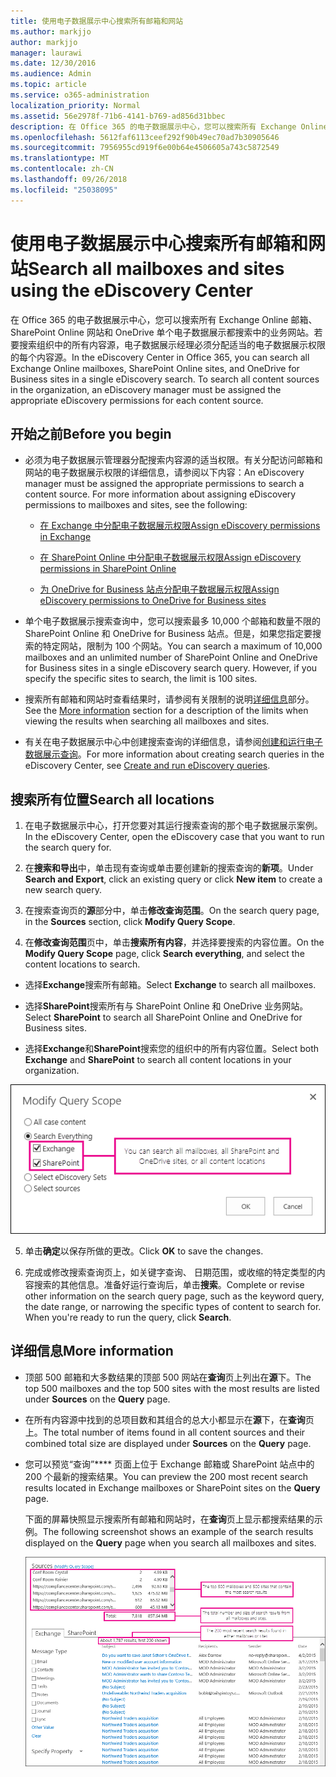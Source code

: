 ```yaml
---
title: 使用电子数据展示中心搜索所有邮箱和网站
ms.author: markjjo
author: markjjo
manager: laurawi
ms.date: 12/30/2016
ms.audience: Admin
ms.topic: article
ms.service: o365-administration
localization_priority: Normal
ms.assetid: 56e2978f-71b6-4141-b769-ad856d31bbec
description: 在 Office 365 的电子数据展示中心，您可以搜索所有 Exchange Online 邮箱、 SharePoint Online 网站和 OneDrive 单个电子数据展示都搜索中的业务网站。若要搜索组织中的所有内容源，电子数据展示经理必须分配适当的电子数据展示权限的每个内容源。
ms.openlocfilehash: 5612faf6113ceef292f90b49ec70ad7b30905646
ms.sourcegitcommit: 7956955cd919f6e00b64e4506605a743c5872549
ms.translationtype: MT
ms.contentlocale: zh-CN
ms.lasthandoff: 09/26/2018
ms.locfileid: "25038095"
---
```

# <a name="search-all-mailboxes-and-sites-using-the-ediscovery-center"></a><span data-ttu-id="17c92-104">使用电子数据展示中心搜索所有邮箱和网站</span><span class="sxs-lookup"><span data-stu-id="17c92-104">Search all mailboxes and sites using the eDiscovery Center</span></span>

<span data-ttu-id="17c92-p102">在 Office 365 的电子数据展示中心，您可以搜索所有 Exchange Online 邮箱、 SharePoint Online 网站和 OneDrive 单个电子数据展示都搜索中的业务网站。若要搜索组织中的所有内容源，电子数据展示经理必须分配适当的电子数据展示权限的每个内容源。</span><span class="sxs-lookup"><span data-stu-id="17c92-p102">In the eDiscovery Center in Office 365, you can search all Exchange Online mailboxes, SharePoint Online sites, and OneDrive for Business sites in a single eDiscovery search. To search all content sources in the organization, an eDiscovery manager must be assigned the appropriate eDiscovery permissions for each content source.</span></span> 
  
## <a name="before-you-begin"></a><span data-ttu-id="17c92-107">开始之前</span><span class="sxs-lookup"><span data-stu-id="17c92-107">Before you begin</span></span>

- <span data-ttu-id="17c92-p103">必须为电子数据展示管理器分配搜索内容源的适当权限。有关分配访问邮箱和网站的电子数据展示权限的详细信息，请参阅以下内容：</span><span class="sxs-lookup"><span data-stu-id="17c92-p103">An eDiscovery manager must be assigned the appropriate permissions to search a content source. For more information about assigning eDiscovery permissions to mailboxes and sites, see the following:</span></span> 
    
  - [<span data-ttu-id="17c92-110">在 Exchange 中分配电子数据展示权限</span><span class="sxs-lookup"><span data-stu-id="17c92-110">Assign eDiscovery permissions in Exchange</span></span>](https://go.microsoft.com/fwlink/p/?LinkId=526886)
    
  - [<span data-ttu-id="17c92-111">在 SharePoint Online 中分配电子数据展示权限</span><span class="sxs-lookup"><span data-stu-id="17c92-111">Assign eDiscovery permissions in SharePoint Online</span></span>](https://go.microsoft.com/fwlink/p/?LinkId=526885)
    
  - [<span data-ttu-id="17c92-112">为 OneDrive for Business 站点分配电子数据展示权限</span><span class="sxs-lookup"><span data-stu-id="17c92-112">Assign eDiscovery permissions to OneDrive for Business sites</span></span>](assign-permissions-to-onedrive-for-business-sites.md)
    
- <span data-ttu-id="17c92-p104">单个电子数据展示搜索查询中，您可以搜索最多 10,000 个邮箱和数量不限的 SharePoint Online 和 OneDrive for Business 站点。但是，如果您指定要搜索的特定网站，限制为 100 个网站。</span><span class="sxs-lookup"><span data-stu-id="17c92-p104">You can search a maximum of 10,000 mailboxes and an unlimited number of SharePoint Online and OneDrive for Business sites in a single eDiscovery search query. However, if you specify the specific sites to search, the limit is 100 sites.</span></span>
    
- <span data-ttu-id="17c92-115">搜索所有邮箱和网站时查看结果时，请参阅有关限制的说明[详细信息](search-all-mailboxes-and-sites-with-ediscovery.md#moreinfo)部分。</span><span class="sxs-lookup"><span data-stu-id="17c92-115">See the [More information](search-all-mailboxes-and-sites-with-ediscovery.md#moreinfo) section for a description of the limits when viewing the results when searching all mailboxes and sites.</span></span> 
    
- <span data-ttu-id="17c92-116">有关在电子数据展示中心中创建搜索查询的详细信息，请参阅[创建和运行电子数据展示查询](https://go.microsoft.com/fwlink/p/?LinkID=404032)。</span><span class="sxs-lookup"><span data-stu-id="17c92-116">For more information about creating search queries in the eDiscovery Center, see [Create and run eDiscovery queries](https://go.microsoft.com/fwlink/p/?LinkID=404032).</span></span>
    
## <a name="search-all-locations"></a><span data-ttu-id="17c92-117">搜索所有位置</span><span class="sxs-lookup"><span data-stu-id="17c92-117">Search all locations</span></span>

1. <span data-ttu-id="17c92-118">在电子数据展示中心，打开您要对其运行搜索查询的那个电子数据展示案例。</span><span class="sxs-lookup"><span data-stu-id="17c92-118">In the eDiscovery Center, open the eDiscovery case that you want to run the search query for.</span></span>
    
2. <span data-ttu-id="17c92-119">在**搜索和导出**中，单击现有查询或单击要创建新的搜索查询的**新项**。</span><span class="sxs-lookup"><span data-stu-id="17c92-119">Under **Search and Export**, click an existing query or click **New item** to create a new search query.</span></span> 
    
3. <span data-ttu-id="17c92-120">在搜索查询页的**源**部分中，单击**修改查询范围**。</span><span class="sxs-lookup"><span data-stu-id="17c92-120">On the search query page, in the **Sources** section, click **Modify Query Scope**.</span></span>
    
4. <span data-ttu-id="17c92-121">在**修改查询范围**页中，单击**搜索所有内容**，并选择要搜索的内容位置。</span><span class="sxs-lookup"><span data-stu-id="17c92-121">On the **Modify Query Scope** page, click **Search everything**, and select the content locations to search.</span></span>
    
  - <span data-ttu-id="17c92-122">选择**Exchange**搜索所有邮箱。</span><span class="sxs-lookup"><span data-stu-id="17c92-122">Select **Exchange** to search all mailboxes.</span></span> 
    
  - <span data-ttu-id="17c92-123">选择**SharePoint**搜索所有与 SharePoint Online 和 OneDrive 业务网站。</span><span class="sxs-lookup"><span data-stu-id="17c92-123">Select **SharePoint** to search all SharePoint Online and OneDrive for Business sites.</span></span> 
    
  - <span data-ttu-id="17c92-124">选择**Exchange**和**SharePoint**搜索您的组织中的所有内容位置。</span><span class="sxs-lookup"><span data-stu-id="17c92-124">Select both **Exchange** and **SharePoint** to search all content locations in your organization.</span></span> 
    
![搜索所有邮箱和站点](media/e1f919ab-5596-43bb-a3c9-626cd41067b3.gif)
  
5. <span data-ttu-id="17c92-126">单击**确定**以保存所做的更改。</span><span class="sxs-lookup"><span data-stu-id="17c92-126">Click **OK** to save the changes.</span></span> 
    
6. <span data-ttu-id="17c92-p105">完成或修改搜索查询页上，如关键字查询、 日期范围，或收缩的特定类型的内容搜索的其他信息。准备好运行查询后，单击**搜索**。</span><span class="sxs-lookup"><span data-stu-id="17c92-p105">Complete or revise other information on the search query page, such as the keyword query, the date range, or narrowing the specific types of content to search for. When you're ready to run the query, click **Search**.</span></span> 
    
## <a name="more-information"></a><span data-ttu-id="17c92-129">详细信息</span><span class="sxs-lookup"><span data-stu-id="17c92-129">More information</span></span>
<span data-ttu-id="17c92-130"><a name="moreinfo"> </a></span><span class="sxs-lookup"><span data-stu-id="17c92-130"></span></span>

- <span data-ttu-id="17c92-131">顶部 500 邮箱和大多数结果的顶部 500 网站在**查询**页上列出在**源**下。</span><span class="sxs-lookup"><span data-stu-id="17c92-131">The top 500 mailboxes and the top 500 sites with the most results are listed under **Sources** on the **Query** page.</span></span> 
    
- <span data-ttu-id="17c92-132">在所有内容源中找到的总项目数和其组合的总大小都显示在**源**下，在**查询**页上。</span><span class="sxs-lookup"><span data-stu-id="17c92-132">The total number of items found in all content sources and their combined total size are displayed under **Sources** on the **Query** page.</span></span> 
    
- <span data-ttu-id="17c92-133">您可以预览“查询”\*\*\*\* 页面上位于 Exchange 邮箱或 SharePoint 站点中的 200 个最新的搜索结果。</span><span class="sxs-lookup"><span data-stu-id="17c92-133">You can preview the 200 most recent search results located in Exchange mailboxes or SharePoint sites on the **Query** page.</span></span> 
    
    <span data-ttu-id="17c92-134">下面的屏幕快照显示搜索所有邮箱和网站时，在**查询**页上显示都搜索结果的示例。</span><span class="sxs-lookup"><span data-stu-id="17c92-134">The following screenshot shows an example of the search results displayed on the **Query** page when you search all mailboxes and sites.</span></span> 
    
    ![所有位置的搜索结果的屏幕截图](media/4bf430f6-41ab-4bf6-afa9-33c3f6fd8b16.gif)
  

